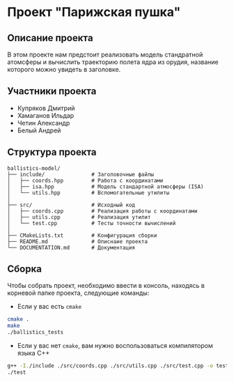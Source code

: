 # Проект "Парижская пушка"

## Описание проекта
В этом проекте нам предстоит реализовать модель стандратной атомсферы и вычислить траекторию полета ядра из орудия, название которого можно увидеть в заголовке.

## Участники проекта
- Купряков Дмитрий
- Хамаганов Ильдар
- Четин Александр
- Белый Андрей

## Структура проекта
```plaintext
ballistics-model/
├── include/               # Заголовочные файлы
│   ├── coords.hpp         # Работа с координатами
│   ├── isa.hpp            # Модель стандартной атмосферы (ISA)
│   └── utils.hpp          # Вспомогательные утилиты
│
├── src/                   # Исходный код
│   ├── coords.cpp         # Реализация работы с координатами
│   ├── utils.cpp          # Реализация утилит
│   └── test.cpp           # Тесты точности вычислений
│
├── CMakeLists.txt         # Конфигурация сборки
├── README.md              # Описнаие проекта
└── DOCUMENTATION.md       # Документация
```
## Сборка
Чтобы собрать проект, необходимо ввести в консоль, находясь в корневой папке проекта, следующие команды:
- Если у вас есть `cmake`
```bash
cmake .
make
./ballistics_tests
```
- Если у вас нет `cmake`, вам нужно воспользоваться компилятором языка C++
```bash
g++ -I./include ./src/coords.cpp ./src/utils.cpp ./src/test.cpp -o test
./test
```

